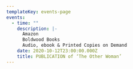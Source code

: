 ```yaml
---
templateKey: events-page
events:
  - time: ""
    description: |-
      Amazon
      Boldwood Books
      Audio, ebook & Printed Copies on Demand
    date: 2020-10-12T23:00:00.000Z
    title: PUBLICATION of ‘The Other Woman’
---
```

